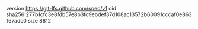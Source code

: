version https://git-lfs.github.com/spec/v1
oid sha256:277b1cfc3e8fdb57e8b3fc9ebdef37d108ac13572b60091cccaf0e863167adc0
size 8812
